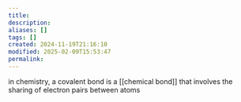```yaml
---
title: 
description: 
aliases: []
tags: []
created: 2024-11-19T21:16:10
modified: 2025-02-09T15:53:47
permalink:
---
```


in chemistry, a covalent bond is a [[chemical bond]] that involves the sharing of electron pairs between atoms
